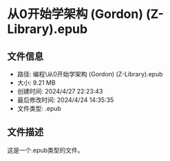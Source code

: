 ﻿# 从0开始学架构 (Gordon) (Z-Library).epub

## 文件信息
- 路径: 编程\从0开始学架构 (Gordon) (Z-Library).epub
- 大小: 9.21 MB
- 创建时间: 2024/4/27 22:23:43
- 最后修改时间: 2024/4/24 14:35:35
- 文件类型: .epub

## 文件描述
这是一个.epub类型的文件。

